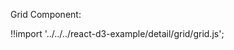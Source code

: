 Grid Component:

<div id="blank-grid" class="demo"></div>
<script src="/react-d3-example/dist/detail/min/grid.min.js"></script>

!!import '../../../react-d3-example/detail/grid/grid.js';
